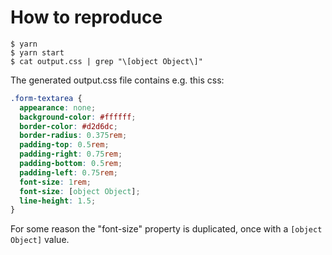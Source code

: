 # How to reproduce

```
$ yarn
$ yarn start
$ cat output.css | grep "\[object Object\]"
```

The generated output.css file contains e.g. this css:

```css
.form-textarea {
  appearance: none;
  background-color: #ffffff;
  border-color: #d2d6dc;
  border-radius: 0.375rem;
  padding-top: 0.5rem;
  padding-right: 0.75rem;
  padding-bottom: 0.5rem;
  padding-left: 0.75rem;
  font-size: 1rem;
  font-size: [object Object];
  line-height: 1.5;
}
```

For some reason the "font-size" property is duplicated, once with a `[object Object]` value.

